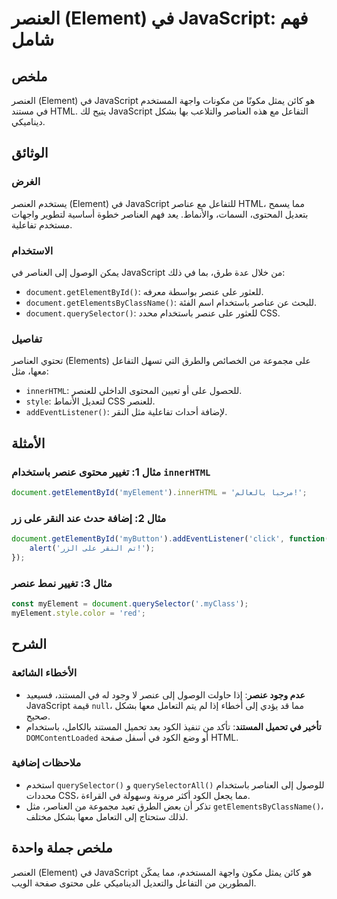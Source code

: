 <!--
Meta Description: # العنصر (Element) في JavaScript: فهم شامل ## ملخص العنصر (Element) في JavaScript هو كائن يمثل مكونًا من مكونات واجهة المستخدم في مستند HTML. يتيح لك ...
Meta Keywords: javascript, على, العناصر, document, عنصر
-->

# العنصر (Element) في JavaScript: فهم شامل

## ملخص
العنصر (Element) في JavaScript هو كائن يمثل مكونًا من مكونات واجهة المستخدم في مستند HTML. يتيح لك JavaScript التفاعل مع هذه العناصر والتلاعب بها بشكل ديناميكي.

## الوثائق
### الغرض
يستخدم العنصر (Element) في JavaScript للتفاعل مع عناصر HTML، مما يسمح بتعديل المحتوى، السمات، والأنماط. يعد فهم العناصر خطوة أساسية لتطوير واجهات مستخدم تفاعلية.

### الاستخدام
يمكن الوصول إلى العناصر في JavaScript من خلال عدة طرق، بما في ذلك:
- `document.getElementById()`: للعثور على عنصر بواسطة معرفه.
- `document.getElementsByClassName()`: للبحث عن عناصر باستخدام اسم الفئة.
- `document.querySelector()`: للعثور على عنصر باستخدام محدد CSS.

### تفاصيل
تحتوي العناصر (Elements) على مجموعة من الخصائص والطرق التي تسهل التفاعل معها، مثل:
- `innerHTML`: للحصول على أو تعيين المحتوى الداخلي للعنصر.
- `style`: لتعديل الأنماط CSS للعنصر.
- `addEventListener()`: لإضافة أحداث تفاعلية مثل النقر.

## الأمثلة
### مثال 1: تغيير محتوى عنصر باستخدام `innerHTML`
```javascript
document.getElementById('myElement').innerHTML = 'مرحبا بالعالم!';
```

### مثال 2: إضافة حدث عند النقر على زر
```javascript
document.getElementById('myButton').addEventListener('click', function() {
    alert('تم النقر على الزر!');
});
```

### مثال 3: تغيير نمط عنصر
```javascript
const myElement = document.querySelector('.myClass');
myElement.style.color = 'red';
```

## الشرح
### الأخطاء الشائعة
- **عدم وجود عنصر**: إذا حاولت الوصول إلى عنصر لا وجود له في المستند، فسيعيد JavaScript قيمة `null`، مما قد يؤدي إلى أخطاء إذا لم يتم التعامل معها بشكل صحيح.
- **تأخير في تحميل المستند**: تأكد من تنفيذ الكود بعد تحميل المستند بالكامل، باستخدام `DOMContentLoaded` أو وضع الكود في أسفل صفحة HTML.

### ملاحظات إضافية
- استخدم `querySelector()` و `querySelectorAll()` للوصول إلى العناصر باستخدام محددات CSS، مما يجعل الكود أكثر مرونة وسهولة في القراءة.
- تذكر أن بعض الطرق تعيد مجموعة من العناصر، مثل `getElementsByClassName()`، لذلك ستحتاج إلى التعامل معها بشكل مختلف.

## ملخص جملة واحدة
العنصر (Element) في JavaScript هو كائن يمثل مكون واجهة المستخدم، مما يمكّن المطورين من التفاعل والتعديل الديناميكي على محتوى صفحة الويب.